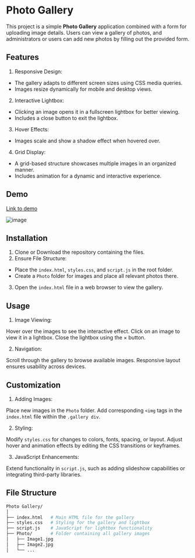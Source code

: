 # Photo Gallery

This project is a simple **Photo Gallery** application combined with a form for uploading image details. Users can view a gallery of photos, and administrators or users can add new photos by filling out the provided form.


## Features

1. Responsive Design:

- The gallery adapts to different screen sizes using CSS media queries.
- Images resize dynamically for mobile and desktop views.
  
2. Interactive Lightbox:

- Clicking an image opens it in a fullscreen lightbox for better viewing.
- Includes a close button to exit the lightbox.

3. Hover Effects:

- Images scale and show a shadow effect when hovered over.

4. Grid Display:

- A grid-based structure showcases multiple images in an organized manner.
- Includes animation for a dynamic and interactive experience.


## Demo
[Link to demo](https://lf36l9.csb.app/)

![image](https://github.com/user-attachments/assets/a0e3455b-53e5-4cbe-9388-4e7623438793)


## Installation

1. Clone or Download the repository containing the files.
2. Ensure File Structure:
- Place the `index.html`, `styles.css`, and `script.js` in the root folder.
- Create a `Photo` folder for images and place all relevant photos there.
3. Open the `index.html` file in a web browser to view the gallery.

## Usage

1. Image Viewing:

Hover over the images to see the interactive effect.
Click on an image to view it in a lightbox.
Close the lightbox using the × button.

2. Navigation:

Scroll through the gallery to browse available images.
Responsive layout ensures usability across devices.


## Customization
1. Adding Images:

Place new images in the `Photo` folder.
Add corresponding `<img` tags in the `index.html` file within the `.gallery div`.

2. Styling:

Modify `styles.css` for changes to colors, fonts, spacing, or layout.
Adjust hover and animation effects by editing the CSS transitions or keyframes.

3. JavaScript Enhancements:

Extend functionality in `script.js`, such as adding slideshow capabilities or integrating third-party libraries.

## File Structure
```graphql
Photo Gallery/
│
├── index.html   # Main HTML file for the gallery
├── styles.css   # Styling for the gallery and lightbox
├── script.js    # JavaScript for lightbox functionality
├── Photo/       # Folder containing all gallery images
│   ├── Image1.jpg
│   ├── Image2.jpg
│   └── ...

```


